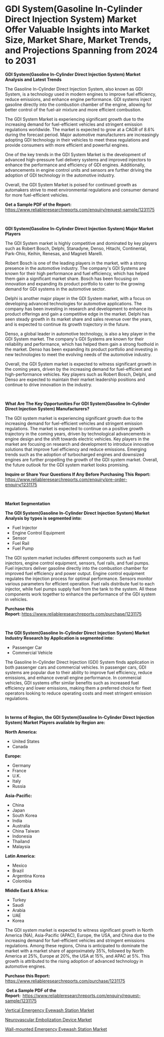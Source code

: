 <p><h1>GDI System(Gasoline In-Cylinder Direct Injection System) Market Offer Valuable Insights into Market Size, Market Share, Market Trends, and Projections Spanning from 2024 to 2031</h1></p><p><strong>GDI System(Gasoline In-Cylinder Direct Injection System) Market Analysis and Latest Trends</strong></p>
<p><p>The Gasoline In-Cylinder Direct Injection System, also known as GDI System, is a technology used in modern engines to improve fuel efficiency, reduce emissions, and enhance engine performance. GDI systems inject gasoline directly into the combustion chamber of the engine, allowing for better control of the fuel-air mixture and more efficient combustion.</p><p>The GDI System Market is experiencing significant growth due to the increasing demand for fuel-efficient vehicles and stringent emission regulations worldwide. The market is expected to grow at a CAGR of 8.6% during the forecast period. Major automotive manufacturers are increasingly adopting GDI technology in their vehicles to meet these regulations and provide consumers with more efficient and powerful engines.</p><p>One of the key trends in the GDI System Market is the development of advanced high-pressure fuel delivery systems and improved injectors to enhance the performance and efficiency of GDI engines. Additionally, advancements in engine control units and sensors are further driving the adoption of GDI technology in the automotive industry.</p><p>Overall, the GDI System Market is poised for continued growth as automakers strive to meet environmental regulations and consumer demand for more fuel-efficient vehicles.</p></p>
<p><strong>Get a Sample PDF of the Report:&nbsp;</strong> <a href="https://www.reliableresearchreports.com/enquiry/request-sample/1231175">https://www.reliableresearchreports.com/enquiry/request-sample/1231175</a></p>
<p>&nbsp;</p>
<p><strong>GDI System(Gasoline In-Cylinder Direct Injection System) Major Market Players</strong></p>
<p><p>The GDI System market is highly competitive and dominated by key players such as Robert Bosch, Delphi, Stanadyne, Denso, Hitachi, Continental, Park-Ohio, Keihin, Renesas, and Magneti Marelli. </p><p>Robert Bosch is one of the leading players in the market, with a strong presence in the automotive industry. The company's GDI Systems are known for their high performance and fuel efficiency, which has helped them gain a significant market share. Bosch has been focusing on innovation and expanding its product portfolio to cater to the growing demand for GDI systems in the automotive sector.</p><p>Delphi is another major player in the GDI System market, with a focus on developing advanced technologies for automotive applications. The company has been investing in research and development to enhance its product offerings and gain a competitive edge in the market. Delphi has seen steady growth in its market share and sales revenue over the years, and is expected to continue its growth trajectory in the future.</p><p>Denso, a global leader in automotive technology, is also a key player in the GDI System market. The company's GDI Systems are known for their reliability and performance, which has helped them gain a strong foothold in the market. Denso has been expanding its product portfolio and investing in new technologies to meet the evolving needs of the automotive industry.</p><p>Overall, the GDI System market is expected to witness significant growth in the coming years, driven by the increasing demand for fuel-efficient and high-performance vehicles. Key players such as Robert Bosch, Delphi, and Denso are expected to maintain their market leadership positions and continue to drive innovation in the industry.</p></p>
<p>&nbsp;</p>
<p><strong>What Are The Key Opportunities For GDI System(Gasoline In-Cylinder Direct Injection System) Manufacturers?</strong></p>
<p><p>The GDI system market is experiencing significant growth due to the increasing demand for fuel-efficient vehicles and stringent emission regulations. The market is expected to continue on a positive growth trajectory in the coming years, driven by technological advancements in engine design and the shift towards electric vehicles. Key players in the market are focusing on research and development to introduce innovative solutions that improve fuel efficiency and reduce emissions. Emerging trends such as the adoption of turbocharged engines and downsized engines are further propelling the growth of the GDI system market. Overall, the future outlook for the GDI system market looks promising.</p></p>
<p><strong>Inquire or Share Your Questions If Any Before Purchasing This Report:</strong> <a href="https://www.reliableresearchreports.com/enquiry/pre-order-enquiry/1231175">https://www.reliableresearchreports.com/enquiry/pre-order-enquiry/1231175</a></p>
<p>&nbsp;</p>
<p><strong>Market Segmentation</strong></p>
<p><strong>The GDI System(Gasoline In-Cylinder Direct Injection System) Market Analysis by types is segmented into:</strong></p>
<p><ul><li>Fuel Injector</li><li>Engine Control Equipment</li><li>Sensor</li><li>Fuel Rail</li><li>Fuel Pump</li></ul></p>
<p><p>The GDI system market includes different components such as fuel injectors, engine control equipment, sensors, fuel rails, and fuel pumps. Fuel injectors deliver gasoline directly into the combustion chamber for improved fuel efficiency and power output. Engine control equipment regulates the injection process for optimal performance. Sensors monitor various parameters for efficient operation. Fuel rails distribute fuel to each injector, while fuel pumps supply fuel from the tank to the system. All these components work together to enhance the performance of the GDI system in vehicles.</p></p>
<p><strong>Purchase this Report:&nbsp;</strong><a href="https://www.reliableresearchreports.com/purchase/1231175">https://www.reliableresearchreports.com/purchase/1231175</a></p>
<p>&nbsp;</p>
<p><strong>The GDI System(Gasoline In-Cylinder Direct Injection System) Market Industry Research by Application is segmented into:</strong></p>
<p><ul><li>Passenger Car</li><li>Commercial Vehicle</li></ul></p>
<p><p>The Gasoline In-Cylinder Direct Injection (GDI) System finds application in both passenger cars and commercial vehicles. In passenger cars, GDI systems are popular due to their ability to improve fuel efficiency, reduce emissions, and enhance overall engine performance. In commercial vehicles, GDI systems offer similar benefits such as increased fuel efficiency and lower emissions, making them a preferred choice for fleet operators looking to reduce operating costs and meet stringent emission regulations.</p></p>
<p>&nbsp;</p>
<p><strong>In terms of Region, the GDI System(Gasoline In-Cylinder Direct Injection System) Market Players available by Region are:</strong></p>
<p>
    <p> <strong> North America: </strong>
        <ul>
            <li>United States</li>
            <li>Canada</li>
        </ul>
        </p> 
    <p> <strong> Europe: </strong>
        <ul>
            <li>Germany</li>
            <li>France</li>
            <li>U.K.</li>
            <li>Italy</li>
            <li>Russia</li>
        </ul>
        </p> 
    <p> <strong> Asia-Pacific: </strong>
        <ul>
            <li>China</li>
            <li>Japan</li>
            <li>South Korea</li>
            <li>India</li>
            <li>Australia</li>
            <li>China Taiwan</li>
            <li>Indonesia</li>
            <li>Thailand</li>
            <li>Malaysia</li>
        </ul>
        </p> 
    <p> <strong> Latin America: </strong>
        <ul>
            <li>Mexico</li>
            <li>Brazil</li>
            <li>Argentina Korea</li>
            <li>Colombia</li>
        </ul>
        </p> 
    <p> <strong> Middle East & Africa: </strong>
        <ul>
            <li>Turkey</li>
            <li>Saudi</li>
            <li>Arabia</li>
            <li>UAE</li>
            <li>Korea</li>
        </ul>
    </p>
    </p>
<p><p>The GDI system market is expected to witness significant growth in North America (NA), Asia-Pacific (APAC), Europe, the USA, and China due to the increasing demand for fuel-efficient vehicles and stringent emissions regulations. Among these regions, China is anticipated to dominate the market with a market share of approximately 35%, followed by North America at 25%, Europe at 20%, the USA at 15%, and APAC at 5%. This growth is attributed to the rising adoption of advanced technology in automotive engines.</p></p>
<p><strong>Purchase this Report: </strong><a href="https://www.reliableresearchreports.com/purchase/1231175">https://www.reliableresearchreports.com/purchase/1231175</a></p>
<p>&nbsp;<strong>Get a Sample PDF of the Report:&nbsp;&nbsp;</strong><a href="https://www.reliableresearchreports.com/enquiry/request-sample/1231175">https://www.reliableresearchreports.com/enquiry/request-sample/1231175</a></p>
<p><strong></strong></p>
<p><p><a href="https://view.publitas.com/reportprime-1/vertical-emergency-eyewash-station-market-furnish-information-about-market-size-market-share-market-dynamics-and-projections-spanning-from-2023-to-2030/">Vertical Emergency Eyewash Station Market</a></p><p><a href="https://view.publitas.com/reportprime-1/neurovascular-embolization-device-market-size-market-trends-and-growth-outlook-forecasted-for-period-from-2023-to-2030/">Neurovascular Embolization Device Market</a></p><p><a href="https://view.publitas.com/reportprime-1/wall-mounted-emergency-eyewash-station-market-size-share-trends-analysis-report-by-application-regional-outlook-competitive-strategies-and-segment-forecasts-2023-2030/">Wall-mounted Emergency Eyewash Station Market</a></p></p>